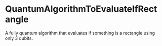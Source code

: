 # QuantumAlgorithmToEvaluateIfRectangle
A fully quantum algorithm that evaluates if something is a rectangle using only 3 qubits.
